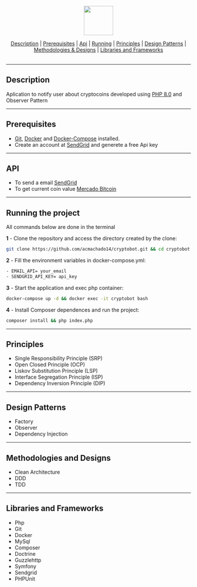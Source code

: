<p align="center">
  <img src="https://upload.wikimedia.org/wikipedia/commons/2/27/PHP-logo.svg" width="80px"/>
  <br>
</p>
<div align=center>
    <a href="#desc">Description</a> | <a href="#prerequisites">Prerequisites</a> | <a href="#api">Api</a> | <a href="#running">Running</a> | <a href="#principles">Principles</a> | <a href="#designPatterns">Design Patterns</a> | <a href="#methodologiesDesigns">Methodologies & Designs</a> | <a href="#librariesFrameworks">Libraries and Frameworks</a>
</div>
<br>
<hr>
<h2 id="desc">
    Description
</h2>

Aplication to notify user about cryptocoins developed using [PHP 8.0](https://www.php.net/) and Observer Pattern
- - -

<h2 id="prerequisites">
  Prerequisites
</h2>


- [Git](https://git-scm.com/download/), [Docker](https://docs.docker.com/get-docker/) and [Docker-Compose](https://docs.docker.com/compose/install/) installed.
- Create an account at [SendGrid](https://sendgrid.com/) and generete a free Api key
- - - -

<h2 id="api">
    API
</h2>

- To send a email [SendGrid](https://sendgrid.com/)
- To get current coin value [Mercado Bitcoin](https://www.mercadobitcoin.com.br/api-doc/)
- - -

<h2 id="running">
  Running the project
</h2>

All commands below are done in the terminal


**1** - Clone the repository and access the directory created by the clone:

```sh
git clone https://github.com/acmachado14/cryptobot.git && cd cryptobot
```

**2** - Fill the environment variables in docker-compose.yml:

```sh
- EMAIL_API= your_email
- SENDGRID_API_KEY= api_key
```

**3** - Start the application and exec php container:

```sh
docker-compose up -d && docker exec -it cryptobot bash
```

**4** - Install Composer dependences and run the project:

```sh
composer install && php index.php
```

- - - -

<h2 id="principles">
 Principles
</h2>

* Single Responsibility Principle (SRP)
* Open Closed Principle (OCP)
* Liskov Substitution Principle (LSP)
* Interface Segregation Principle (ISP)
* Dependency Inversion Principle (DIP)

- - -

<h2 id="designPatterns">
 Design Patterns
</h2>

* Factory
* Observer
* Dependency Injection

- - -

<h2 id="methodologiesDesigns">
 Methodologies and Designs
</h2>

* Clean Architecture
* DDD
* TDD

- - -

<h2 id="librariesFrameworks">
 Libraries and Frameworks
</h2>

* Php
* Git
* Docker
* MySql
* Composer
* Doctrine
* Guzzlehttp
* Symfony
* Sendgrid
* PHPUnit
